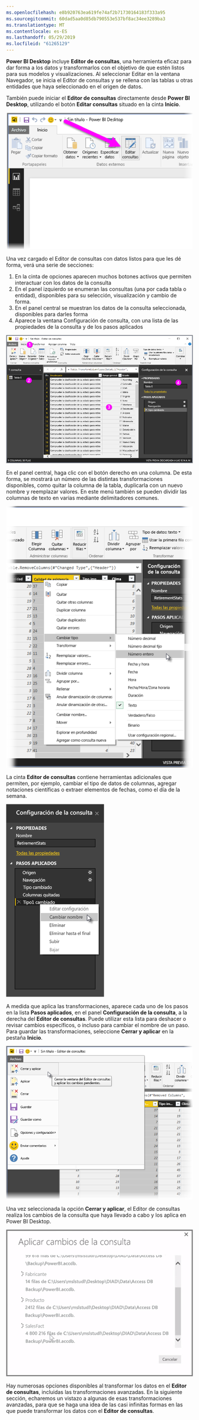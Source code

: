 ```yaml
---
ms.openlocfilehash: e8b920763ea619fe74af2b71730164183f333a95
ms.sourcegitcommit: 60dad5aa0d85db790553e537bf8ac34ee3289ba3
ms.translationtype: MT
ms.contentlocale: es-ES
ms.lasthandoff: 05/29/2019
ms.locfileid: "61265129"
---
```

**Power BI Desktop** incluye **Editor de consultas**, una herramienta eficaz para dar forma a los datos y transformarlos con el objetivo de que estén listos para sus modelos y visualizaciones. Al seleccionar Editar en la ventana Navegador, se inicia el Editor de consultas y se rellena con las tablas u otras entidades que haya seleccionado en el origen de datos.

También puede iniciar el **Editor de consultas** directamente desde **Power BI Desktop**, utilizando el botón **Editar consultas** situado en la cinta **Inicio**.

![](media/1-3-clean-and-transform-data-with-query-editor/1-3_1.png)

Una vez cargado el Editor de consultas con datos listos para que les dé forma, verá una serie de secciones:

1. En la cinta de opciones aparecen muchos botones activos que permiten interactuar con los datos de la consulta
2. En el panel izquierdo se enumeran las consultas (una por cada tabla o entidad), disponibles para su selección, visualización y cambio de forma.
3. En el panel central se muestran los datos de la consulta seleccionada, disponibles para darles forma
4. Aparece la ventana Configuración de consulta, con una lista de las propiedades de la consulta y de los pasos aplicados

![](media/1-3-clean-and-transform-data-with-query-editor/1-3_2.png)

En el panel central, haga clic con el botón derecho en una columna. De esta forma, se mostrará un número de las distintas transformaciones disponibles, como quitar la columna de la tabla, duplicarla con un nuevo nombre y reemplazar valores. En este menú también se pueden dividir las columnas de texto en varias mediante delimitadores comunes.

![](media/1-3-clean-and-transform-data-with-query-editor/1-3_3.png)

La cinta **Editor de consultas** contiene herramientas adicionales que permiten, por ejemplo, cambiar el tipo de datos de columnas, agregar notaciones científicas o extraer elementos de fechas, como el día de la semana.

![](media/1-3-clean-and-transform-data-with-query-editor/1-3_4.png)

A medida que aplica las transformaciones, aparece cada uno de los pasos en la lista **Pasos aplicados**, en el panel **Configuración de la consulta**, a la derecha del **Editor de consultas**. Puede utilizar esta lista para deshacer o revisar cambios específicos, o incluso para cambiar el nombre de un paso. Para guardar las transformaciones, seleccione **Cerrar y aplicar** en la pestaña **Inicio**.

![](media/1-3-clean-and-transform-data-with-query-editor/1-3_5.png)

Una vez seleccionada la opción **Cerrar y aplicar**, el Editor de consultas realiza los cambios de la consulta que haya llevado a cabo y los aplica en Power BI Desktop.

![](media/1-3-clean-and-transform-data-with-query-editor/1-3_6.png)

Hay numerosas opciones disponibles al transformar los datos en el **Editor de consultas**, incluidas las transformaciones avanzadas. En la siguiente sección, echaremos un vistazo a algunas de esas transformaciones avanzadas, para que se haga una idea de las casi infinitas formas en las que puede transformar los datos con el **Editor de consultas**.

